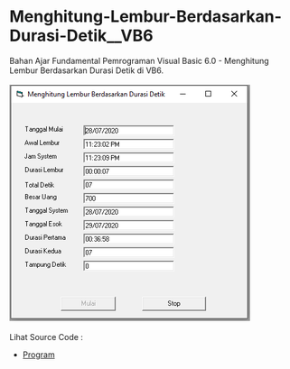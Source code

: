 # Menghitung-Lembur-Berdasarkan-Durasi-Detik__VB6
Bahan Ajar Fundamental Pemrograman Visual Basic 6.0 - Menghitung Lembur Berdasarkan Durasi Detik di VB6.<br><br>
<img src="https://github.com/RizkyKhapidsyah/Menghitung-Lembur-Berdasarkan-Durasi-Detik__VB6/blob/master/result/001.PNG"><br><br>
Lihat Source Code : <br>
- <a href="https://github.com/RizkyKhapidsyah/Menghitung-Lembur-Berdasarkan-Durasi-Detik__VB6/blob/master/Form1.frm">Program</a>
